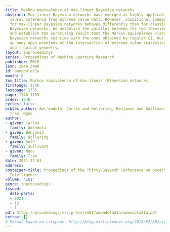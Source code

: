 ```yaml
---
title: Markov equivalence of max-linear Bayesian networks
abstract: Max-linear Bayesian networks have emerged as highly applicable models for
  causal inference from extreme value data. However, conditional independence (CI)
  for max-linear Bayesian networks behaves differently than for classical Gaussian
  Bayesian networks. We establish the parallel between the two theories via tropicalization,
  and establish the surprising result that the Markov equivalence classes for max-linear
  Bayesian networks coincide with the ones obtained by regular CI. Our paper opens
  up many open problems at the intersection of extreme value statistics, causal inference
  and tropical geometry.
layout: inproceedings
series: Proceedings of Machine Learning Research
publisher: PMLR
issn: 2640-3498
id: amendola21a
month: 0
tex_title: Markov equivalence of max-linear {B}ayesian networks
firstpage: 1746
lastpage: 1755
page: 1746-1755
order: 1746
cycles: false
bibtex_author: Am\'endola, Carlos and Hollering, Benjamin and Sullivant, Seth and
  Tran, Ngoc
author:
- given: Carlos
  family: Améndola
- given: Benjamin
  family: Hollering
- given: Seth
  family: Sullivant
- given: Ngoc
  family: Tran
date: 2021-12-01
address:
container-title: Proceedings of the Thirty-Seventh Conference on Uncertainty in Artificial
  Intelligence
volume: '161'
genre: inproceedings
issued:
  date-parts:
  - 2021
  - 12
  - 1
pdf: https://proceedings.mlr.press/v161/amendola21a/amendola21a.pdf
extras: []
# Format based on citeproc: http://blog.martinfenner.org/2013/07/30/citeproc-yaml-for-bibliographies/
---
```

